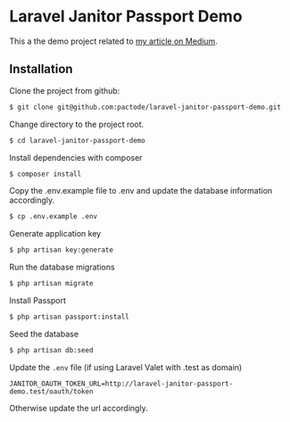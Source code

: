 # Laravel Janitor Passport Demo

This a the demo project related to [my article on Medium](https://medium.com/@codingcave/api-authentication-with-laravel-janitor-part-1-laravel-passport-proxy-d1d1e05d687e).

## Installation

Clone the project from github:

```bash
$ git clone git@github.com:pactode/laravel-janitor-passport-demo.git
```

Change directory to the project root.

```bash
$ cd laravel-janitor-passport-demo
```

Install dependencies with composer

```bash
$ composer install
```

Copy the .env.example file to .env and update the database information accordingly.

```bash
$ cp .env.example .env
```

Generate application key
```bash
$ php artisan key:generate
```

Run the database migrations

```bash
$ php artisan migrate
```

Install Passport

```bash
$ php artisan passport:install
```

Seed the database

```bash
$ php artisan db:seed
```

Update the `.env` file (if using Laravel Valet with .test as domain)

```
JANITOR_OAUTH_TOKEN_URL=http://laravel-janitor-passport-demo.test/oauth/token
```

Otherwise update the url accordingly.

